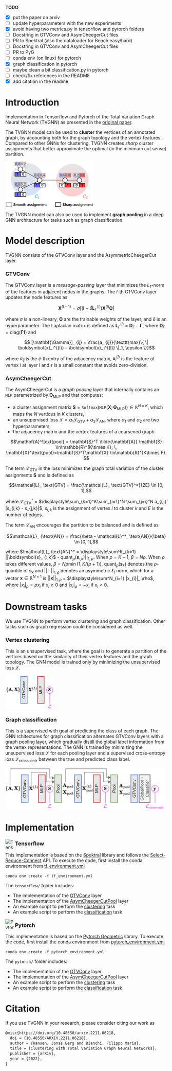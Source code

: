 **TODO**

- [x] put the paper on arxiv
- [ ] update hyperparameters with the new experiments
- [x] avoid having two metrics.py in tensorflow and pytorch folders
- [ ] Docstring in GTVConv and AsymCheegerCut files 
- [ ] PR to Spektral (also the dataloader for Bench easy/hard)
- [ ] Docstring in GTVConv and AsymCheegerCut files 
- [ ] PR to PyG
- [ ] conda env (on linux) for pytorch 
- [x] graph classification in pytorch
- [ ] maybe clean a bit classification.py in pytorch
- [ ] check/fix references in the README
- [x] add citation in the readme

# Introduction 
Implementation in Tensorflow and Pytorch of the Total Variation Graph Neural Network (TVGNN) as presented in the [original paper](https://arxiv.org/abs/2211.06218).

The TVGNN model can be used to **cluster** the vertices of an annotated graph, by accounting both for the graph topology and the vertex features. Compared to other GNNs for clustering, TVGNN creates *sharp* cluster assignments that better approximate the optimal (in the minimum cut sense) partition.

<img align="center" width="273" height="143" src="img/sharp.png" alt="smooth and sharp clustering assignments">

The TVGNN model can also be used to implement **graph pooling** in a deep GNN architecture for tasks such as graph classification.

# Model description 
TVGNN consists of the GTVConv layer and the AsymmetricCheegerCut layer.

### GTVConv
The GTVConv layer is a *message-passing* layer that minimizes the $L_1$-norm of the features in adjacent nodes in the graphs. The $l$-th GTVConv layer updates the node features as

$$\mathbf{X}^{(l+1)}  = \sigma\left[ \left( \mathbf{I} - \delta \mathbf{L}_\Gamma^{(l)}  \right) \mathbf{X}^{(l)}\mathbf{\Theta}  \right] $$ 

where $\sigma$ is a non-lineary, $\mathbf{\Theta}$ are the trainable weights of the layer, and $\delta$ is an hyperparameter. The Laplacian matrix is defined as
$\mathbf{L}^{(l)}_ \Gamma$ = $\mathbf{D}_ \Gamma - \mathbf{\Gamma}$, where $\mathbf{D}_\Gamma = \text{diag}(\mathbf{\Gamma} \boldsymbol{1})$ and 

$$ [\mathbf{\Gamma}]_ {ij} = \frac{a_ {ij}}{\texttt{max}\{ \| \boldsymbol{x}_i^{(l)} - \boldsymbol{x}_j^{(l)}  \|_1, \epsilon \}}$$

where $a_{ij}$ is the $ij$-th entry of the adjacency matrix, $\boldsymbol{x}_i^{(l)}$ is the feature of vertex $i$ at layer $l$ and $\epsilon$ is a small constant that avoids zero-division.

### AsymCheegerCut
The AsymCheegerCut is a *graph pooling* layer that internally contains an $\texttt{MLP}$ parametrized by $\mathbf{\Theta}_\text{MLP}$ and that computes:
- a cluster assignment matrix $\mathbf{S} = \texttt{Softmax}(\texttt{MLP}(\mathbf{X}; \mathbf{\Theta}_\text{MLP})) \in \mathbb{R}^{N\times K}$, which maps the $N$ vertices in $K$ clusters,
- an unsupervised loss $\mathcal{L} = \alpha_1 \mathcal{L}_ \text{GTV} + \alpha_2 \mathcal{L}_ \text{AN}$, where $\alpha_1$ and $\alpha_2$ are two hyperparameters,
- the adjacency matrix and the vertex features of a coarsened graph

$$\mathbf{A}^\text{pool} = \mathbf{S}^T \tilde{\mathbf{A}} \mathbf{S} \in\mathbb{R}^{K\times K}; \, \mathbf{X}^\text{pool}=\mathbf{S}^T\mathbf{X} \in\mathbb{R}^{K\times F}.
$$

The term $\mathcal{L}_ \text{GTV}$ in the loss minimizes the graph total variation of the cluster assignments $\mathbf{S}$ and is defined as

$$\mathcal{L}_ \text{GTV} = \frac{\mathcal{L}_ \text{GTV}^*}{2E} \in [0, 1],$$

where $\mathcal{L}_ \text{GTV}^*$ = $\displaystyle\sum_{k=1}^K\sum_{i=1}^N \sum_{j=i}^N a_{i,j} |s_{i,k} - s_{j,k}|$, $s_{i,k}$ is the assignment of vertex $i$ to cluster $k$ and $E$ is the number of edges.

The term $\mathcal{L}_\text{AN}$ encourages the partition to be balanced and is defined as

$$\mathcal{L}_ {\text{AN}} = \frac{\beta - \mathcal{L}^*_ \text{AN}}{\beta} \in [0, 1],$$

where $\mathcal{L}_ \text{AN}^* = \displaystyle\sum^K_{k=1} ||\boldsymbol{s}_ {:,k}$ - $\text{quant}_ \rho (\boldsymbol{s}_ {:,k})||_ {1, \rho}$.
When $\rho = K-1$, $\beta = N\rho$.
When $\rho$ takes different values, $\beta = N\rho\min(1, K/(\rho+1))$. 
$\text{quant}_ \rho(\boldsymbol{s}_ k)$ denotes the $\rho$-quantile of $\boldsymbol{s}_ k$ and $||\cdot||_ {1,\rho}$ denotes an asymmetric $\ell_1$ norm, which for a vector $\boldsymbol{x} \in \mathbb{R}^{N\times 1}$ is $||\boldsymbol{x}||_ {1,\rho}$ = $\displaystyle\sum^N_{i=1} |x_{i}|_ \rho$, where $|x_i|_ \rho = \rho x_i$ if $x_i\geq 0$ and $|x_i|_ \rho = -x_i$ if  $x_i < 0$. 

# Downstream tasks
We use TVGNN to perform vertex clustering and graph classification. Other tasks such as graph regression could be considered as well.

### Vertex clustering
This is an unsupervised task, where the goal is to generate a partition of the vertices based on the similarity of their vertex features and the graph topology. The GNN model is trained only by minimizing the unsupervised loss $\mathcal{L}$.

<img align="center" width="150" height="105" src="img/clustering.png" alt="clustering architecture">

### Graph classification
This is a supervised with goal of predicting the class of each graph. The GNN rchitectures for graph classification alternates GTVConv layers with a graph pooling layer, which gradually distill the global label information from the vertex representations. The GNN is trained by minimizing the unsupervised loss $\mathcal{L}$ for each pooling layer and a supervised cross-entropy loss $\mathcal{L}_\text{cross-entr}$ between the true and predicted class label.

<img align="center" width="497" height="130" src="img/classification.png" alt="classification architecture">

# Implementation

<img align="left" width="30" height="30" src="https://upload.wikimedia.org/wikipedia/commons/2/2d/Tensorflow_logo.svg" alt="Tensorflow icon">

### Tensorflow
This implementation is based on the [Spektral](https://graphneural.network/) library and follows the [Select-Reduce-Connect](https://graphneural.network/layers/pooling/#srcpool) API.
To execute the code, first install the conda environment from [tf_environment.yml](tensorflow/tf_environment.yml)

    conda env create -f tf_environment.yml

The ``tensorflow/`` folder includes:

- The implementation of the [GTVConv](/tensorflow/GTVConv.py) layer
- The implementation of the [AsymCheegerCutPool](/tensorflow/AsymCheegerCutPool.py) layer
- An example script to perform the [clustering](/tensorflow/clustering.py) task
- An example script to perform the  [classification](/tensorflow/classification.py) task

<img align="left" width="30" height="30" src="https://upload.wikimedia.org/wikipedia/commons/1/10/PyTorch_logo_icon.svg" alt="Pytorch icon">

### Pytorch
This implementation is based on the [Pytorch Geometric](https://pytorch-geometric.readthedocs.io/) library. To execute the code, first install the conda environment from [pytorch_environment.yml]()

    conda env create -f pytorch_environment.yml

The ``pytorch/`` folder includes:

- The implementation of the [GTVConv](/pytorch/GTVConv.py) layer
- The implementation of the [AsymCheegerCutPool](/pytorch/AsymCheegerCutPool.py) layer
- An example script to perform the [clustering](/pytorch/clustering.py) task
- An example script to perform the  [classification](/pytorch/classification.py) task

# Citation
If you use TVGNN in your research, please consider citing our work as

    @misc{https://doi.org/10.48550/arxiv.2211.06218,
      doi = {10.48550/ARXIV.2211.06218},
      author = {Hansen, Jonas Berg and Bianchi, Filippo Maria},
      title = {Clustering with Total Variation Graph Neural Networks},
      publisher = {arXiv},
      year = {2022},
    }

